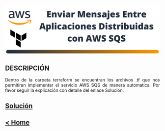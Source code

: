 ![head-image](../images/banner-sqs-basic.png)
## DESCRIPCIÓN
<p style="text-align:justify">
Dentro de la carpeta terraform se encuentran los archivos .tf que nos permitiran implementar el servicio AWS SQS de manera automatica. Por favor seguir la explicación con detalle del enlace Solución.
</p>

## <b>[Solución](https://www.linkedin.com/pulse/solutions-arch-associate-hands-on-john-ramirez/?trackingId=7SXuWoa0LokVUWC2Rv2yKQ%3D%3D)</b>
## <b>[< Home](https://github.com/DatamadnessDevOps/aws-solutions-architect-associate-labs-)</b>
